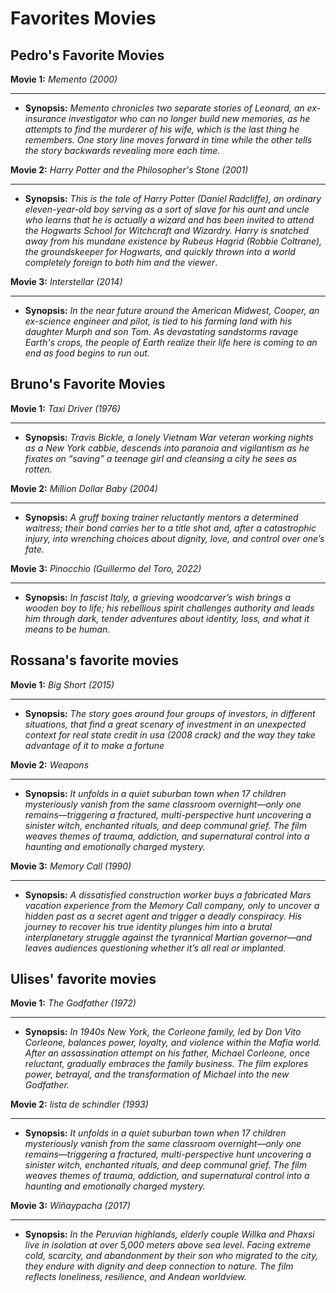 # Favorites Movies

## Pedro's Favorite Movies

**Movie 1:** *Memento (2000)*
___
- **Synopsis:** *Memento chronicles two separate stories of Leonard, an ex-insurance investigator who can no longer build new memories, as he attempts to find the murderer of his wife, which is the last thing he remembers. One story line moves forward in time while the other tells the story backwards revealing more each time.*

**Movie 2:** *Harry Potter and the Philosopher's Stone (2001)*
___
- **Synopsis:** *This is the tale of Harry Potter (Daniel Radcliffe), an ordinary eleven-year-old boy serving as a sort of slave for his aunt and uncle who learns that he is actually a wizard and has been invited to attend the Hogwarts School for Witchcraft and Wizardry.  Harry is snatched away from his mundane existence by Rubeus Hagrid (Robbie Coltrane), the groundskeeper for Hogwarts, and quickly thrown into a world completely foreign to both him and the viewer*.

**Movie 3:** *Interstellar (2014)*
___
- **Synopsis:** *In the near future around the American Midwest, Cooper, an ex-science engineer and pilot, is tied to his farming land with his daughter Murph and son Tom. As devastating sandstorms ravage Earth's crops, the people of Earth realize their life here is coming to an end as food begins to run out.*


## Bruno's Favorite Movies

**Movie 1:** *Taxi Driver (1976)*
___
- **Synopsis:** *Travis Bickle, a lonely Vietnam War veteran working nights as a New York cabbie, descends into paranoia and vigilantism as he fixates on “saving” a teenage girl and cleansing a city he sees as rotten.*

**Movie 2:** *Million Dollar Baby (2004)*
___
- **Synopsis:** *A gruff boxing trainer reluctantly mentors a determined waitress; their bond carries her to a title shot and, after a catastrophic injury, into wrenching choices about dignity, love, and control over one’s fate.*

**Movie 3:** *Pinocchio (Guillermo del Toro, 2022)*
___
- **Synopsis:** *In fascist Italy, a grieving woodcarver’s wish brings a wooden boy to life; his rebellious spirit challenges authority and leads him through dark, tender adventures about identity, loss, and what it means to be human.*

## Rossana's favorite movies

**Movie 1:** *Big Short (2015)*
___
- **Synopsis:** *The story goes around four groups of investors, in different situations, that find a great scenary of investment in an unexpected context for real state credit in usa (2008 crack) and the way they take advantage of it to make a fortune*

**Movie 2:** *Weapons*
___
- **Synopsis:** *It unfolds in a quiet suburban town when 17 children mysteriously vanish from the same classroom overnight—only one remains—triggering a fractured, multi-perspective hunt uncovering a sinister witch, enchanted rituals, and deep communal grief.
The film weaves themes of trauma, addiction, and supernatural control into a haunting and emotionally charged mystery.*

**Movie 3:** *Memory Call (1990)*
___
- **Synopsis:** *A dissatisfied construction worker buys a fabricated Mars vacation experience from the Memory Call company, only to uncover a hidden past as a secret agent and trigger a deadly conspiracy. His journey to recover his true identity plunges him into a brutal interplanetary struggle against the tyrannical Martian governor—and leaves audiences questioning whether it’s all real or implanted.*

## Ulises' favorite movies

**Movie 1:** *The Godfather (1972)*
___
- **Synopsis:** *In 1940s New York, the Corleone family, led by Don Vito Corleone, balances power, loyalty, and violence within the Mafia world. After an assassination attempt on his father, Michael Corleone, once reluctant, gradually embraces the family business. The film explores power, betrayal, and the transformation of Michael into the new Godfather.*

**Movie 2:** *lista de schindler (1993)*
___
- **Synopsis:** *It unfolds in a quiet suburban town when 17 children mysteriously vanish from the same classroom overnight—only one remains—triggering a fractured, multi-perspective hunt uncovering a sinister witch, enchanted rituals, and deep communal grief. The film weaves themes of trauma, addiction, and supernatural control into a haunting and emotionally charged mystery.*

**Movie 3:** *Wiñaypacha (2017)*
___
- **Synopsis:** *In the Peruvian highlands, elderly couple Willka and Phaxsi live in isolation at over 5,000 meters above sea level. Facing extreme cold, scarcity, and abandonment by their son who migrated to the city, they endure with dignity and deep connection to nature. The film reflects loneliness, resilience, and Andean worldview.*
